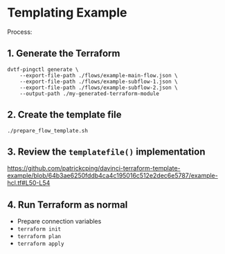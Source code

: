 # Templating Example

Process:


## 1. Generate the Terraform

```
dvtf-pingctl generate \
    --export-file-path ./flows/example-main-flow.json \
    --export-file-path ./flows/example-subflow-1.json \
    --export-file-path ./flows/example-subflow-2.json \
    --output-path ./my-generated-terraform-module
```

## 2. Create the template file

```
./prepare_flow_template.sh
```

## 3. Review the `templatefile()` implementation

https://github.com/patrickcping/davinci-terraform-template-example/blob/64b3ae6250fddb4ca4c195016c512e2dec6e5787/example-hcl.tf#L50-L54

## 4. Run Terraform as normal

- Prepare connection variables
- `terraform init`
- `terraform plan`
- `terraform apply`
